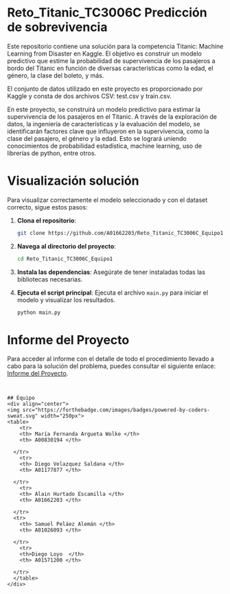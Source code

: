 # Reto_Titanic_TC3006C Predicción de sobrevivencia 

Este repositorio contiene una solución para la competencia Titanic: Machine Learning from Disaster en Kaggle. El objetivo es construir un modelo predictivo que estime la probabilidad de supervivencia de los pasajeros a bordo del Titanic en función de diversas características como la edad, el género, la clase del boleto, y más.

El conjunto de datos utilizado en este proyecto es proporcionado por Kaggle y consta de dos archivos CSV: test.csv y train.csv.

En este proyecto, se construirá un modelo predictivo para estimar la supervivencia de los pasajeros en el Titanic. A través de la exploración de datos, la ingeniería de características y la evaluación del modelo, se identificarán factores clave que influyeron en la supervivencia, como la clase del pasajero, el género y la edad. Esto se logrará uniendo conocimientos de probabilidad estadística, machine learning, uso de librerías de python, entre otros.

# Visualización solución


Para visualizar correctamente el modelo seleccionado y con el dataset correcto, sigue estos pasos:

1. **Clona el repositorio**:
   ```bash
   git clone https://github.com/A01662203/Reto_Titanic_TC3006C_Equipo1.git
   ```
2. **Navega al directorio del proyecto**:
   ```bash
   cd Reto_Titanic_TC3006C_Equipo1
   ```
3. **Instala las dependencias**:
   Asegúrate de tener instaladas todas las bibliotecas necesarias.
   
4. **Ejecuta el script principal**:
   Ejecuta el archivo `main.py` para iniciar el modelo y visualizar los resultados.
   ```bash
   python main.py
   ```

# Informe del Proyecto

Para acceder al informe con el detalle de todo el procedimiento llevado a cabo para la solución del problema, puedes consultar el siguiente enlace: [Informe del Proyecto](https://github.com/A01662203/Reto_Titanic_TC3006C_Equipo1/blob/main/Reporte_Titanic.pdf).
```


## Equipo
<div align="center">
<img src="https://forthebadge.com/images/badges/powered-by-coders-sweat.svg" width="250px">
<table>
    <tr>
    <th> María Fernanda Argueta Wolke </th>
    <th> A00830194 </th>
    
  </tr>
    <tr>
    <th> Diego Velazquez Saldana </th>
    <th> A01177877 </th>
    
  </tr>
    <tr>
    <th> Alain Hurtado Escamilla </th>
    <th> A01662203 </th>
    
  </tr>
  <tr>
    <th> Samuel Peláez Alemán </th>
    <th> A01026093 </th>
    
  </tr>
    <tr>
    <th>Diego Loyo  </th>
    <th> A01571200 </th>
    
  </tr>
  </table>
</div>
